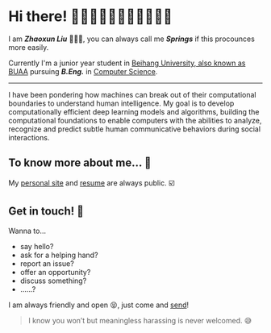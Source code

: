 # Hi there! 👏👏🏻👏🏼👏🏽👏🏾👏🏿
I am ***Zhaoxun Liu*** 🙋🏻‍♂️, you can always call me ***Springs*** if this procounces more easily.

Currently I'm a junior year student in [Beihang University, also known as BUAA](http://buaa.edu.cn/) pursuing ***B.Eng.*** in [Computer Science](https://scse.buaa.edu.cn/).

------

I have been pondering how machines can break out of their computational boundaries to understand human intelligence. My goal is to develop computationally efficient deep learning models and algorithms, building the computational foundations to enable computers with the abilities to analyze, recognize and predict subtle human communicative behaviors during social interactions.



## To know more about me… 🤔

My [personal site](https://sprlau.github.io/) and [resume](https://sprlau.github.io/resume.pdf) are always public. ☑️



## Get in touch! 📨

Wanna to…

* say hello?
* ask for a helping hand?
* report an issue?
* offer an opportunity?
* discuss something?
* ……?

I am always friendly and open 😝, just come and [send](mailto:lau@buaa.edu.cn)!

> I know you won’t but meaningless harassing is never welcomed. 😅


